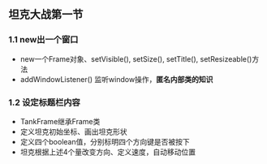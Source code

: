 ## 坦克大战第一节

### 1.1 new出一个窗口

- new一个Frame对象、setVisible(), setSize(), setTitle(), setResizeable()方法
- addWindowListener() 监听window操作，**匿名内部类的知识**

### 1.2 设定标题栏内容

- TankFrame继承Frame类
- 定义坦克初始坐标、画出坦克形状
- 定义四个boolean值，分别标明四个方向键是否被按下
- 坦克根据上述4个量改变方向、定义速度，自动移动位置